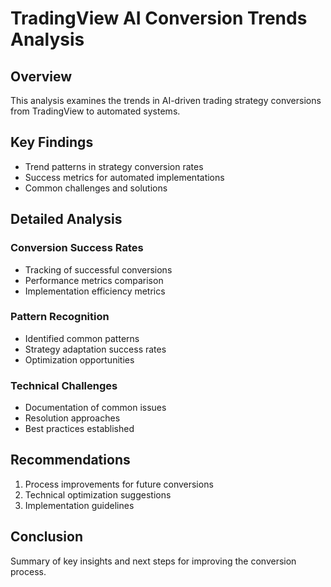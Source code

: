 # TradingView AI Conversion Trends Analysis

## Overview
This analysis examines the trends in AI-driven trading strategy conversions from TradingView to automated systems.

## Key Findings
- Trend patterns in strategy conversion rates
- Success metrics for automated implementations
- Common challenges and solutions

## Detailed Analysis

### Conversion Success Rates
- Tracking of successful conversions
- Performance metrics comparison
- Implementation efficiency metrics

### Pattern Recognition
- Identified common patterns
- Strategy adaptation success rates
- Optimization opportunities

### Technical Challenges
- Documentation of common issues
- Resolution approaches
- Best practices established

## Recommendations
1. Process improvements for future conversions
2. Technical optimization suggestions
3. Implementation guidelines

## Conclusion
Summary of key insights and next steps for improving the conversion process.